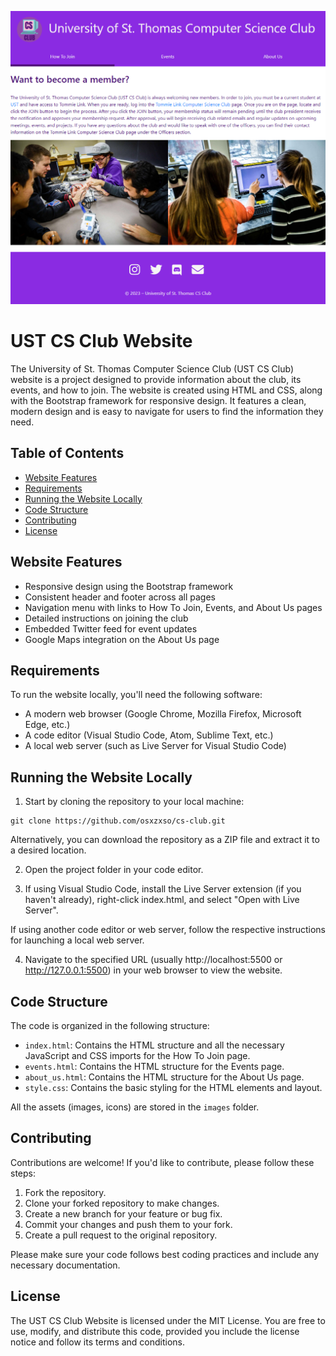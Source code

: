 ![UST CS Club Screenshot](cs-club-screenshot.png)

UST CS Club Website
===================

The University of St. Thomas Computer Science Club (UST CS Club) website is a project designed to provide information about the club, its events, and how to join. The website is created using HTML and CSS, along with the Bootstrap framework for responsive design. It features a clean, modern design and is easy to navigate for users to find the information they need.

Table of Contents
-----------------
- [Website Features](#website-features)
- [Requirements](#requirements)
- [Running the Website Locally](#running-the-website-locally)
- [Code Structure](#code-structure)
- [Contributing](#contributing)
- [License](#license)

Website Features
----------------
- Responsive design using the Bootstrap framework
- Consistent header and footer across all pages
- Navigation menu with links to How To Join, Events, and About Us pages
- Detailed instructions on joining the club
- Embedded Twitter feed for event updates
- Google Maps integration on the About Us page

Requirements
------------
To run the website locally, you'll need the following software:
- A modern web browser (Google Chrome, Mozilla Firefox, Microsoft Edge, etc.)
- A code editor (Visual Studio Code, Atom, Sublime Text, etc.)
- A local web server (such as Live Server for Visual Studio Code)

Running the Website Locally
---------------------------
1. Start by cloning the repository to your local machine:
```
git clone https://github.com/osxzxso/cs-club.git
```
Alternatively, you can download the repository as a ZIP file and extract it to a desired location.

2. Open the project folder in your code editor.

3. If using Visual Studio Code, install the Live Server extension (if you haven't already), right-click index.html, and select "Open with Live Server".

If using another code editor or web server, follow the respective instructions for launching a local web server.

4. Navigate to the specified URL (usually http://localhost:5500 or http://127.0.0.1:5500) in your web browser to view the website.

Code Structure
--------------
The code is organized in the following structure:

- `index.html`: Contains the HTML structure and all the necessary JavaScript and CSS imports for the How To Join page.
- `events.html`: Contains the HTML structure for the Events page.
- `about_us.html`: Contains the HTML structure for the About Us page.
- `style.css`: Contains the basic styling for the HTML elements and layout.

All the assets (images, icons) are stored in the `images` folder.

Contributing
------------
Contributions are welcome! If you'd like to contribute, please follow these steps:

1. Fork the repository.
2. Clone your forked repository to make changes.
3. Create a new branch for your feature or bug fix.
4. Commit your changes and push them to your fork.
5. Create a pull request to the original repository.

Please make sure your code follows best coding practices and include any necessary documentation.

License
-------
The UST CS Club Website is licensed under the MIT License. You are free to use, modify, and distribute this code, provided you include the license notice and follow its terms and conditions.
